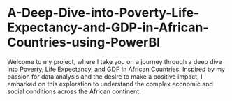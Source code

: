 # A-Deep-Dive-into-Poverty-Life-Expectancy-and-GDP-in-African-Countries-using-PowerBI
Welcome to my project, where I take you on a journey through a deep dive into Poverty, Life Expectancy, and GDP in African Countries. Inspired by my passion for data analysis and the desire to make a positive impact, I embarked on this exploration to understand the complex economic and social conditions across the African continent.

